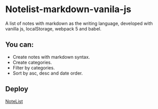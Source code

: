 # Notelist-markdown-vanila-js
A list of notes with markdown as the writing language, developed with vanilla js, localStorage, webpack 5 and babel.

## You can:
- Create notes with markdown syntax.
- Create categories.
- Filter by categories.
- Sort by asc, desc and date order.
## Deploy
[NoteList](https://notelist-vanilla-js.netlify.app/)
